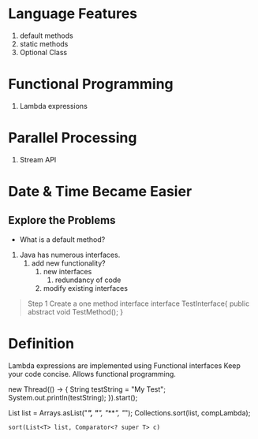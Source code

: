 # Language Features
1. default methods
2. static methods
3. Optional Class
   
# Functional Programming
1. Lambda expressions

# Parallel Processing
1. Stream API
   
# Date & Time Became Easier


## Explore the Problems
* What is a default method?
1. Java has numerous interfaces.
   1. add new functionality?
      1. new interfaces
         1. redundancy of code
      2. modify existing interfaces

>Step 1
Create a one method interface
interface TestInterface{
    public abstract void TestMethod();
}


# Definition 
Lambda expressions are implemented using Functional interfaces
Keep your code concise.
Allows functional programming.

new Thread(() -> {
			String testString = "My Test";
			System.out.println(testString);
		}).start();



List<String> list = Arrays.asList("***", "**", "****", "*");
		Collections.sort(list, compLambda);


	sort(List<T> list, Comparator<? super T> c)
